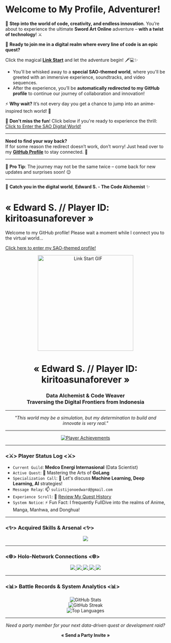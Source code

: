 # Welcome to My Profile, Adventurer!

🔮 **Step into the world of code, creativity, and endless innovation**. You’re about to experience the ultimate **Sword Art Online** adventure – **with a twist of technology**! ⚔️

💫 **Ready to join me in a digital realm where every line of code is an epic quest?** 

Click the magical **[Link Start](https://kiritoasunaforever.github.io/)** and let the adventure begin! 🗡️💻✨  
- You'll be whisked away to a **special SAO-themed world**, where you'll be greeted with an immersive experience, soundtracks, and video sequences.  
- After the experience, you’ll be **automatically redirected to my GitHub profile** to continue our journey of collaboration and innovation!

⚡ **Why wait?** It’s not every day you get a chance to jump into an anime-inspired tech world! 🌌

🔔 **Don't miss the fun**! Click below if you're ready to experience the thrill:
[Click to Enter the SAO Digital World!](https://kiritoasunaforever.github.io/)

---

**Need to find your way back?**  
If for some reason the redirect doesn’t work, don’t worry! Just head over to my **[GitHub Profile](https://github.com/KIRITOASUNAFOREVER)** to stay connected. 🚀

---

📝 **Pro Tip**: The journey may not be the same twice – come back for new updates and surprises soon! 😉

---

🖤 **Catch you in the digital world**,
**Edward S. - The Code Alchemist** ✨
# « Edward S. // Player ID: kiritoasunaforever »

Welcome to my GitHub profile! Please wait a moment while I connect you to the virtual world...

[Click here to enter my SAO-themed profile!](https://<your-github-username>.github.io/)

<div align="center">
  <img src="https://media.tenor.com/CHc0B6c4GOUAAAAC/sao-sword-art-online.gif" alt="Link Start GIF" width="300"/> <h1>« Edward S. // Player ID: kiritoasunaforever »</h1>
  <h3>Data Alchemist & Code Weaver <br /> Traversing the Digital Frontiers from Indonesia</h3>
</div>

---

<p align="center">
  <em>"This world may be a simulation, but my determination to build and innovate is very real."</em>
</p>

---

<div align="center">
  <a href="https://github.com/ryo-ma/github-profile-trophy">
    <img src="https://github-profile-trophy.vercel.app/?username=kiritoasunaforever&theme=onedark&margin-w=15&margin-h=15&column=7&no-frame=true" alt="Player Achievements"/>
  </a>
</div>

---

### <⚔️> Player Status Log <⚔️>

-   `Current Guild`: **Medco Energi Internasional** (Data Scientist)
-   `Active Quest`: 🌱 Mastering the Arts of **GoLang**
-   `Specialization Call`: 💬 Let's discuss **Machine Learning, Deep Learning, AI** strategies!
-   `Message Relay`: 📫 `sulistijonoedward@gmail.com`
-   `Experience Scroll`: 📄 [Review My Quest History](https://drive.google.com/file/d/12osPh3CkSEreqidnm9JFaUsaa34O-XPb/view?usp=drive_link)
-   `System Notice`: ⚡ Fun Fact: I frequently FullDive into the realms of Anime, Manga, Manhwa, and Donghua!

---

### <✨> Acquired Skills & Arsenal <✨>
<p align="center">
  <img src="https://skillicons.dev/icons?i=python,csharp,java,cpp,go,docker,git,react,tensorflow,aws,azure,gcp,linux,bash,postgresql,mysql,mongodb,redis&theme=dark" />
</p>

---

### <🌐> Holo-Network Connections <🌐>
<p align="center">
  <a href="https://twitter.com/edwardsulistij1" target="_blank">
    <img src="https://img.shields.io/badge/Twitter-%231DA1F2.svg?&style=for-the-badge&logo=twitter&logoColor=white&theme=dark" />
  </a>
  <a href="https://linkedin.com/in/edwardsulistijono" target="_blank">
    <img src="https://img.shields.io/badge/LinkedIn-%230077B5.svg?&style=for-the-badge&logo=linkedin&logoColor=white&theme=dark" />
  </a>
  <a href="https://fb.com/edward sulistijono" target="_blank">
    <img src="https://img.shields.io/badge/Facebook-%231877F2.svg?&style=for-the-badge&logo=facebook&logoColor=white&theme=dark" />
  </a>
  <a href="https://instagram.com/edwardsulistijono" target="_blank">
    <img src="https://img.shields.io/badge/Instagram-%23E4405F.svg?&style=for-the-badge&logo=instagram&logoColor=white&theme=dark" />
  </a>
  <a href="https://www.hackerrank.com/sulistijonoedwa1" target="_blank">
    <img src="https://img.shields.io/badge/HackerRank-%2320BE51.svg?&style=for-the-badge&logo=hackerrank&logoColor=white&theme=dark" />
  </a>
</p>

---

### <📊> Battle Records & System Analytics <📊>
<p align="center">
  <img src="https://github-readme-stats.vercel.app/api?username=kiritoasunaforever&show_icons=true&hide=issues,contribs&count_private=true&theme=radical&border_radius=10&hide_border=true" alt="GitHub Stats"/>
  <br/>
  <img src="https://github-readme-streak-stats.herokuapp.com/?user=kiritoasunaforever&theme=radical&border_radius=10&hide_border=true" alt="GitHub Streak"/>
  <br/>
  <img src="https://github-readme-stats.vercel.app/api/top-langs?username=kiritoasunaforever&layout=compact&theme=radical&border_radius=10&hide_border=true" alt="Top Languages"/>
</p>

---

<div align="center">
  <p><em>Need a party member for your next data-driven quest or development raid?</em></p>
  <p><strong>« Send a Party Invite »</strong></p>
</div>
